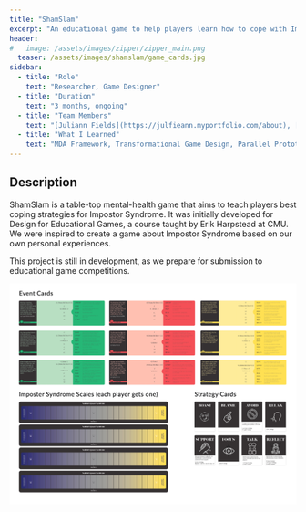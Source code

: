 ```yaml
---
title: "ShamSlam"
excerpt: "An educational game to help players learn how to cope with Impostor Syndrome"
header:
#   image: /assets/images/zipper/zipper_main.png
  teaser: /assets/images/shamslam/game_cards.jpg
sidebar:
  - title: "Role"
    text: "Researcher, Game Designer"
  - title: "Duration"
    text: "3 months, ongoing"
  - title: "Team Members"
    text: "[Juliann Fields](https://julfieann.myportfolio.com/about), [Chen Ni](http://chen-ni.com/), [Tanvi Domadia](https://www.linkedin.com/in/tanvi-domadia-b8182a7a/), [Lisa Lo](https://www.linkedin.com/in/lisa-lo-5451a116a/)"
  - title: "What I Learned"
    text: "MDA Framework, Transformational Game Design, Parallel Prototyping, Playtesting, Iteration, Game-Goal Alignment"
---
```


## Description
ShamSlam is a table-top mental-health game that aims to teach players best coping strategies for Impostor Syndrome. It was initially developed for Design for Educational Games, a course taught by Erik Harpstead at CMU. We were inspired to create a game about Impostor Syndrome based on our own personal experiences.  
  
This project is still in development, as we prepare for submission to educational game competitions. 

<!-- # Phase 1: Research


# Phase 2: Synthesis

# Phase 3: Ideation

# Phase 4: Prototyping

# Conclusion -->
![ShamSlam Game Pieces](/assets/images/shamslam/game_pieces.jpg)